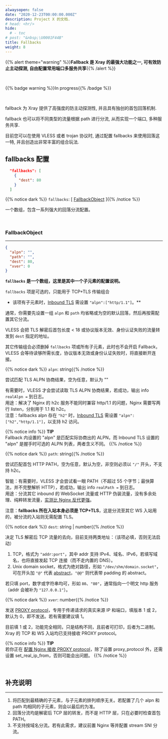 ```yaml
---
alwaysopen: false
date: "2020-12-23T00:00:00.000Z"
description: Project X 的文档.
# head: <hr/>
hide:
  # - toc
# post: "&nbsp;\U0001F44B"
title: Fallbacks
weight: 8
---
```


{{% alert theme="warning" %}}**Fallback 是 Xray 的最强大功能之一, 可有效防止主动探测, 自由配置常用端口多服务共享**{{% /alert %}}

<br />

{{% badge warning %}}In progress{{% /badge %}}

<br />

fallback 为 Xray 提供了高强度的防主动探测性, 并且具有独创的首包回落机制.

fallback 也可以将不同类型的流量根据 path 进行分流, 从而实现一个端口, 多种服务共享.

目前您可以在使用 VLESS 或者 trojan 协议时, 通过配置 fallbacks 来使用回落这一特, 并且创造出非常丰富的组合玩法.

## fallbacks 配置

```json
  "fallbacks": [
    {
      "dest": 80
    }
  ]
```

{{% notice dark %}} `fallbacks`: \[ [FallbackObject](#fallbackobject) \]{{% /notice %}}

一个数组，包含一系列强大的回落分流配置。

<br />

### FallbackObject

---

```json
{
  "alpn": "",
  "path": "",
  "dest": 80,
  "xver": 0
}
```

**`fallbacks` 是一个数组，这里是其中一个子元素的配置说明。**

`fallbacks` 项是可选的，只能用于 TCP+TLS 传输组合

- 该项有子元素时，[Inbound TLS](../base/transport/#tlsobject) 需设置 `"alpn":["http/1.1"]`。\*\*

通常，你需要先设置一组 `alpn` 和 `path` 均省略或为空的默认回落，然后再按需配置其它分流。

VLESS 会把 TLS 解密后首包长度 < 18 或协议版本无效、身份认证失败的流量转发到 `dest` 指定的地址。

其它传输组合必须删掉 `fallbacks` 项或所有子元素，此时也不会开启 Fallback，VLESS 会等待读够所需长度，协议版本无效或身份认证失败时，将直接断开连接。

{{% notice dark %}} `alpn`: string{{% /notice %}}

尝试匹配 TLS ALPN 协商结果，空为任意，默认为 ""

有需要时，VLESS 才会尝试读取 TLS ALPN 协商结果，若成功，输出 info `realAlpn =` 到日志。</br>
用途：解决了 Nginx 的 h2c 服务不能同时兼容 http/1.1 的问题，Nginx 需要写两行 listen，分别用于 1.1 和 h2c。</br>
注意：fallbacks alpn 存在 `"h2"` 时，[Inbound TLS](../base/transport/#tlsobject) 需设置 `"alpn":["h2","http/1.1"]`，以支持 h2 访问。

{{% notice info %}}
**TIP**\
Fallback 内设置的 "alpn" 是匹配实际协商出的 ALPN，而 Inbound TLS 设置的 "alpn" 是握手时可选的 ALPN 列表，两者含义不同。
{{% /notice %}}

{{% notice dark %}} `path`: string{{% /notice %}}

尝试匹配首包 HTTP PATH，空为任意，默认为空，非空则必须以 `"/"` 开头，不支持 h2c。

智能：有需要时，VLESS 才会尝试看一眼 PATH（不超过 55 个字节；最快算法，并不完整解析 HTTP），若成功，输出 info `realPath =` 到日志。</br>
用途：分流其它 inbound 的 WebSocket 流量或 HTTP 伪装流量，没有多余处理、纯粹转发流量，[实测比 Nginx 反代更强]()。

注意：**fallbacks 所在入站本身必须是 TCP+TLS**，这是分流至其它 WS 入站用的，被分流的入站则无需配置 TLS。

{{% notice dark %}} `dest`: string | number{{% /notice %}}

决定 TLS 解密后 TCP 流量的去向，目前支持两类地址：（该项必填，否则无法启动）

1. TCP，格式为 `"addr:port"`，其中 addr 支持 IPv4、域名、IPv6，若填写域名，也将直接发起 TCP 连接（而不走内置的 DNS）。
2. Unix domain socket，格式为绝对路径，形如 `"/dev/shm/domain.socket"`，可在开头加 `"@"` 代表 [abstract](https://www.man7.org/linux/man-pages/man7/unix.7.html)，`"@@"` 则代表带 padding 的 abstract。

若只填 port，数字或字符串均可，形如 `80`、`"80"`，通常指向一个明文 http 服务（addr 会被补为 `"127.0.0.1"`）。

{{% notice dark %}} `xver`: number{{% /notice %}}

发送 [PROXY protocol](https://www.haproxy.org/download/2.2/doc/proxy-protocol.txt)，专用于传递请求的真实来源 IP 和端口，填版本 1 或 2，默认为 0，即不发送。若有需要建议填 1。

目前填 1 或 2，功能完全相同，只是结构不同，且前者可打印，后者为二进制。Xray 的 TCP 和 WS 入站均已支持接收 PROXY protocol。


{{% notice info %}}
**TIP**\
若你正在 [配置 Nginx 接收 PROXY protocol](https://docs.nginx.com/nginx/admin-guide/load-balancer/using-proxy-protocol/#configuring-nginx-to-accept-the-proxy-protocol)，除了设置 proxy_protocol 外，还需设置 set_real_ip_from，否则可能会出问题。
{{% /notice %}}

<br />

## 补充说明

---

1. 将匹配到最精确的子元素，与子元素的排列顺序无关。若配置了几个 alpn 和 path 均相同的子元素，则会以最后的为准。
2. 回落分流均是解密后 TCP 层的转发，而不是 HTTP 层，只在必要时检查首包 PATH。
3. 不支持按域名分流。若有此需求，建议前置 Nginx 等并配置 stream SNI 分流。
